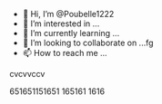 - 👋 Hi, I’m @Poubelle1222
- 👀 I’m interested in ...
- 🌱 I’m currently learning ...
- 💞️ I’m looking to collaborate on ...fg
- 📫 How to reach me ...

<!---erererer
Poubelle1222/Poubelle1222 is a ✨ special ✨ repos
--->    cvcvvccv
651651151651
165161
1616
